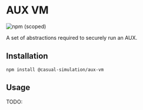 # AUX VM

![npm (scoped)](https://img.shields.io/npm/v/@casual-simulation/aux-vm.svg)

A set of abstractions required to securely run an AUX.

## Installation

```
npm install @casual-simulation/aux-vm
```

## Usage

TODO:
